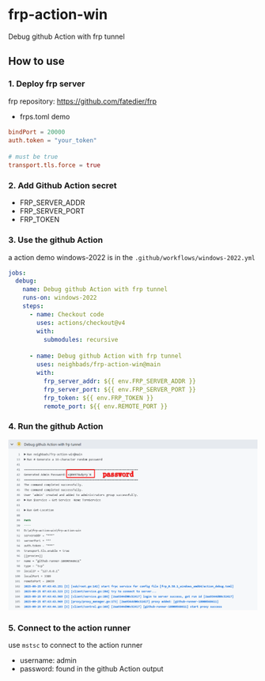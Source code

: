 # frp-action-win
Debug github Action with frp tunnel


## How to use

### 1. Deploy frp server

frp repository: https://github.com/fatedier/frp

- frps.toml demo
```toml
bindPort = 20000
auth.token = "your_token"

# must be true
transport.tls.force = true
```

### 2. Add Github Action secret

- FRP_SERVER_ADDR
- FRP_SERVER_PORT
- FRP_TOKEN

### 3. Use the github Action

a action demo windows-2022 is in the `.github/workflows/windows-2022.yml`

```yaml
jobs:
  debug:
    name: Debug github Action with frp tunnel
    runs-on: windows-2022
    steps:
      - name: Checkout code
        uses: actions/checkout@v4
        with:
          submodules: recursive

      - name: Debug github Action with frp tunnel
        uses: neighbads/frp-action-win@main
        with:
          frp_server_addr: ${{ env.FRP_SERVER_ADDR }}
          frp_server_port: ${{ env.FRP_SERVER_PORT }}
          frp_token: ${{ env.FRP_TOKEN }}
          remote_port: ${{ env.REMOTE_PORT }}
```

### 4. Run the github Action

![run the github Action](/images/run_the_github_action.png)

### 5. Connect to the action runner

use `mstsc` to connect to the action runner

- username: admin
- password: found in the github Action output
